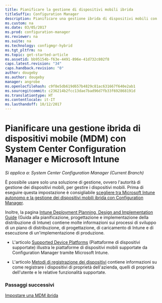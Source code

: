 ```yaml
---
title: Pianificare la gestione di dispositivi mobili ibrida
titleSuffix: Configuration Manager
description: Pianificare una gestione ibrida di dispositivi mobili con System Center Configuration Manager e Microsoft Intune.
ms.custom: na
ms.date: 03/05/2017
ms.prod: configuration-manager
ms.reviewer: na
ms.suite: na
ms.technology: configmgr-hybrid
ms.tgt_pltfrm: na
ms.topic: get-started-article
ms.assetid: bb95154b-f63e-4491-896e-41d732c802f8
caps.latest.revision: "34"
caps.handback.revision: "0"
author: dougeby
ms.author: dougeby
manager: angrobe
ms.openlocfilehash: c9f8e5db619d657b4829c81ac631667f640e2ab1
ms.sourcegitcommit: c236214b2fcc13dae7bad96d7fb33f692868191d
ms.translationtype: HT
ms.contentlocale: it-IT
ms.lasthandoff: 10/12/2017
---
```

# <a name="plan-for-hybrid-mobile-device-management-mdm-with-system-center-configuration-manager-and-microsoft-intune"></a>Pianificare una gestione ibrida di dispositivi mobile (MDM) con System Center Configuration Manager e Microsoft Intune

*Si applica a: System Center Configuration Manager (Current Branch)*

È possibile usare solo una soluzione di gestione, ovvero l'autorità di gestione dei dispositivi mobili, per gestire i dispositivi mobili. Prima di eseguire questa impostazione è consigliabile [scegliere tra Microsoft Intune autonomo e la gestione dei dispositivi mobili ibrida con Configuration Manager](../understand/choose-between-standalone-intune-and-hybrid-mobile-device-management.md).

Inoltre, la pagina [Intune Deployment Planning, Design and Implementation Guide](https://docs.microsoft.com/en-us/intune/plan-design/introduction) (Guida alla pianificazione, progettazione e implementazione della distribuzione di Intune) contiene molte informazioni sui processi di sviluppo di un piano di distribuzione, di progettazione, di caricamento di Intune e di esecuzione di un'implementazione di produzione.

- L'articolo [Supported Device Platforms](supported-device-platforms-for-hybrid.md) (Piattaforme di dispositivi supportate) illustra le piattaforme di dispositivi mobili supportate da Configuration Manager tramite Microsoft Intune.

- L'articolo [Metodi di registrazione dei dispositivi](device-enrollment-methods.md) contiene informazioni su come registrare i dispositivi di proprietà dell'azienda, quelli di proprietà dell'utente e le relative funzionalità supportate.


### <a name="next-steps"></a>Passaggi successivi
 [Impostare una MDM ibrida](../deploy-use/setup-hybrid-mdm.md)
